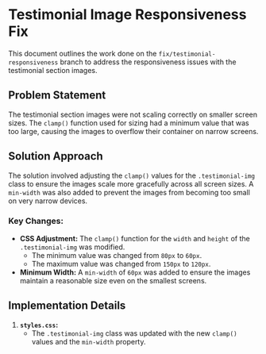 # Testimonial Image Responsiveness Fix

This document outlines the work done on the `fix/testimonial-responsiveness` branch to address the responsiveness issues with the testimonial section images.

## Problem Statement

The testimonial section images were not scaling correctly on smaller screen sizes. The `clamp()` function used for sizing had a minimum value that was too large, causing the images to overflow their container on narrow screens.

## Solution Approach

The solution involved adjusting the `clamp()` values for the `.testimonial-img` class to ensure the images scale more gracefully across all screen sizes. A `min-width` was also added to prevent the images from becoming too small on very narrow devices.

### Key Changes:

-   **CSS Adjustment:** The `clamp()` function for the `width` and `height` of the `.testimonial-img` was modified.
    -   The minimum value was changed from `80px` to `60px`.
    -   The maximum value was changed from `150px` to `120px`.
-   **Minimum Width:** A `min-width` of `60px` was added to ensure the images maintain a reasonable size even on the smallest screens.

## Implementation Details

1.  **`styles.css`:**
    -   The `.testimonial-img` class was updated with the new `clamp()` values and the `min-width` property.
